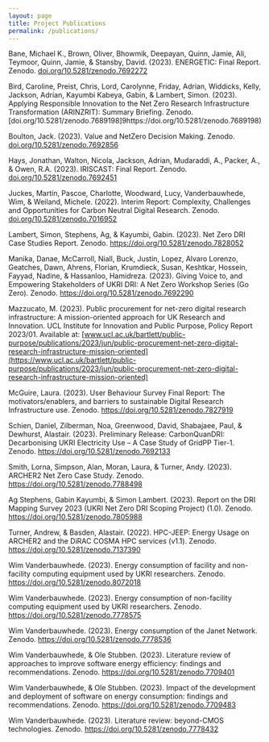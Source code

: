 ```yaml
---
layout: page
title: Project Publications
permalink: /publications/
---
```


Bane, Michael K., Brown, Oliver, Bhowmik, Deepayan, Quinn, Jamie, Ali, Teymoor, Quinn, Jamie, & Stansby, David. (2023).
ENERGETIC: Final Report. Zenodo. [doi.org/10.5281/zenodo.7692272](https://doi.org/10.5281/zenodo.7692272)

Bird, Caroline, Preist, Chris, Lord, Carolynne, Friday, Adrian, Widdicks, Kelly, Jackson, Adrian, Kayumbi Kabeya, Gabin, & Lambert, Simon. (2023). 
Applying Responsible Innovation to the Net Zero Research Infrastructure Transformation (ARINZRIT): 
Summary Briefing. Zenodo. [doi.org/10.5281/zenodo.7689198]9https://doi.org/10.5281/zenodo.7689198)

Boulton, Jack. (2023). Value and NetZero Decision Making. Zenodo. [doi.org/10.5281/zenodo.7692856](https://doi.org/10.5281/zenodo.7692856)

Hays, Jonathan, Walton, Nicola, Jackson, Adrian, Mudaraddi, A., Packer, A., & Owen, R.A. (2023). IRISCAST: Final Report. Zenodo. [doi.org/10.5281/zenodo.7692451](https://doi.org/10.5281/zenodo.7692451)

Juckes, Martin, Pascoe, Charlotte, Woodward, Lucy, Vanderbauwhede, Wim, & Weiland, Michele. (2022). Interim Report: Complexity, Challenges and Opportunities for Carbon Neutral Digital Research. Zenodo. [doi.org/10.5281/zenodo.7016952](https://doi.org/10.5281/zenodo.7016952)

Lambert, Simon, Stephens, Ag, & Kayumbi, Gabin. (2023). Net Zero DRI Case Studies Report. Zenodo. https://doi.org/10.5281/zenodo.7828052

Manika, Danae, McCarroll, Niall, Buck, Justin, Lopez, Alvaro Lorenzo, Geatches, Dawn, Ahrens, Florian, Krumdieck, Susan, Keshtkar, Hossein, Fayyad, Nadine, & Hassanloo, Hamidreza. (2023). 
Giving Voice to, and Empowering Stakeholders of UKRI DRI: A Net Zero Workshop Series (Go Zero). Zenodo. https://doi.org/10.5281/zenodo.7692290

Mazzucato, M. (2023). Public procurement for net-zero digital research infrastructure: A mission-oriented approach for UK Research and Innovation. 
UCL Institute for Innovation and Public Purpose, Policy Report 2023/01. Available at: [www.ucl.ac.uk/bartlett/public-purpose/publications/2023/jun/public-procurement-net-zero-digital-research-infrastructure-mission-oriented](https://www.ucl.ac.uk/bartlett/public-purpose/publications/2023/jun/public-procurement-net-zero-digital-research-infrastructure-mission-oriented)

McGuire, Laura. (2023). User Behaviour Survey Final Report: The motivators/enablers, and barriers to sustainable Digital Research Infrastructure use. Zenodo. https://doi.org/10.5281/zenodo.7827919

Schien, Daniel, Zilberman, Noa, Greenwood, David, Shabajaee, Paul, & Dewhurst, Alastair. (2023). Preliminary Release: CarbonQuanDRI:
Decarbonising UKRI Electricity Use – A Case Study of GridPP Tier-1. Zenodo. https://doi.org/10.5281/zenodo.7692133

Smith, Lorna, Simpson, Alan, Moran, Laura, & Turner, Andy. (2023). ARCHER2 Net Zero Case Study. Zenodo. https://doi.org/10.5281/zenodo.7788498

Ag Stephens, Gabin Kayumbi, & Simon Lambert. (2023). Report on the DRI Mapping Survey 2023 (UKRI Net Zero DRI Scoping Project) (1.0). Zenodo. https://doi.org/10.5281/zenodo.7805988

Turner, Andrew, & Basden, Alastair. (2022). HPC-JEEP: Energy Usage on ARCHER2 and the DiRAC COSMA HPC services (v1.1). Zenodo. https://doi.org/10.5281/zenodo.7137390

Wim Vanderbauwhede. (2023). Energy consumption of facility and non-facility computing equipment used by UKRI researchers. Zenodo. https://doi.org/10.5281/zenodo.8072018

Wim Vanderbauwhede. (2023). Energy consumption of non-facility computing equipment used by UKRI researchers. Zenodo. https://doi.org/10.5281/zenodo.7778575

Wim Vanderbauwhede. (2023). Energy consumption of the Janet Network. Zenodo. https://doi.org/10.5281/zenodo.7778536

Wim Vanderbauwhede, & Ole Stubben. (2023). Literature review of approaches to improve software energy efficiency: findings and recommendations. Zenodo. https://doi.org/10.5281/zenodo.7709401

Wim Vanderbauwhede, & Ole Stubben. (2023). Impact of the development and deployment of software on energy consumption: findings and recommendations. Zenodo. https://doi.org/10.5281/zenodo.7709483

Wim Vanderbauwhede. (2023). Literature review: beyond-CMOS technologies. Zenodo. https://doi.org/10.5281/zenodo.7778432
